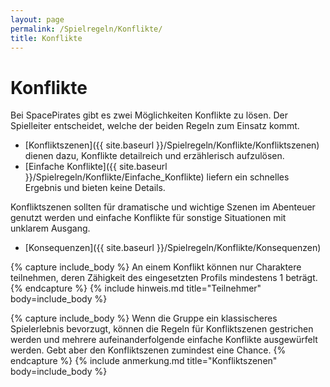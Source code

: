 ```yaml
---
layout: page
permalink: /Spielregeln/Konflikte/
title: Konflikte
---
```


# Konflikte

Bei SpacePirates gibt es zwei Möglichkeiten Konflikte zu lösen. Der Spielleiter entscheidet, welche der beiden Regeln zum Einsatz kommt.

- [Konfliktszenen]({{ site.baseurl }}/Spielregeln/Konflikte/Konfliktszenen) dienen dazu, Konflikte detailreich und erzählerisch aufzulösen.
- [Einfache Konflikte]({{ site.baseurl }}/Spielregeln/Konflikte/Einfache_Konflikte) liefern ein schnelles Ergebnis und bieten keine Details.

Konfliktszenen sollten für dramatische und wichtige Szenen im Abenteuer genutzt werden und einfache Konflikte für sonstige Situationen mit unklarem Ausgang.

- [Konsequenzen]({{ site.baseurl }}/Spielregeln/Konflikte/Konsequenzen)

{% capture include_body %}
An einem Konflikt können nur Charaktere teilnehmen, deren Zähigkeit des eingesetzten Profils mindestens 1 beträgt.
{% endcapture %}
{% include hinweis.md title="Teilnehmer" body=include_body %}

{% capture include_body %}
Wenn die Gruppe ein klassischeres Spielerlebnis bevorzugt, können die Regeln für Konfliktszenen gestrichen werden und mehrere aufeinanderfolgende einfache Konflikte ausgewürfelt werden. Gebt aber den Konfliktszenen zumindest eine Chance.
{% endcapture %}
{% include anmerkung.md title="Konfliktszenen" body=include_body %}
